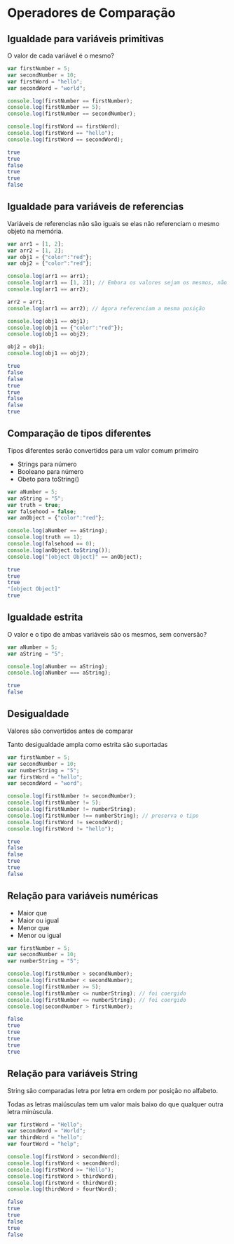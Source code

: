 Operadores de Comparação
================================

Igualdade para variáveis primitivas
--------------------------------------

O valor de cada variável é o mesmo?

```js
var firstNumber = 5;
var secondNumber = 10;
var firstWord = "hello";
var secondWord = "world";

console.log(firstNumber == firstNumber);
console.log(firstNumber == 5);
console.log(firstNumber == secondNumber);

console.log(firstWord == firstWord);
console.log(firstWord == "hello");
console.log(firstWord == secondWord);
```
```sh
true
true
false
true
true
false
```

Igualdade para variáveis de referencias
-------------------------------------------

Variáveis de referencias não são iguais se elas não referenciam o mesmo objeto na memória.

```js
var arr1 = [1, 2];
var arr2 = [1, 2];
var obj1 = {"color":"red"};
var obj2 = {"color":"red"};

console.log(arr1 == arr1);
console.log(arr1 == [1, 2]); // Embora os valores sejam os mesmos, não referenciam a mesma posição de memória
console.log(arr1 == arr2);

arr2 = arr1;
console.log(arr1 == arr2); // Agora referenciam a mesma posição

console.log(obj1 == obj1);
console.log(obj1 == {"color":"red"});
console.log(obj1 == obj2);

obj2 = obj1;
console.log(obj1 == obj2);
```
```sh
true
false
false
true
true
false
false
true
```

Comparação de tipos diferentes
-----------------------------------

Tipos diferentes serão convertidos para um valor comum primeiro
* Strings para número
* Booleano para número
* Obeto para toString()

```js
var aNumber = 5;
var aString = "5";
var truth = true;
var falsehood = false;
var anObject = {"color":"red"};

console.log(aNumber == aString);
console.log(truth == 1);
console.log(falsehood == 0);
console.log(anObject.toString());
console.log("[object Object]" == anObject);
```
```sh
true
true
true
"[object Object]"
true
```

Igualdade estrita
-----------------------------

O valor e o tipo de ambas variáveis são os mesmos, sem conversão?

```js
var aNumber = 5;
var aString = "5";

console.log(aNumber == aString);
console.log(aNumber === aString);
```
```sh
true
false
```

Desigualdade
----------------------------

Valores são convertidos antes de comparar

Tanto desigualdade ampla como estrita são suportadas

```js
var firstNumber = 5;
var secondNumber = 10;
var numberString = "5";
var firstWord = "hello";
var secondWord = "word";

console.log(firstNumber != secondNumber);
console.log(firstNumber != 5);
console.log(firstNumber != numberString);
console.log(firstNumber !== numberString); // preserva o tipo
console.log(firstWord != secondWord);
console.log(firstWord != "hello");
```
```sh
true
false
false
true
true
false
```

Relação para variáveis numéricas
----------------------------------------

* Maior que
* Maior ou igual
* Menor que
* Menor ou igual

```js
var firstNumber = 5;
var secondNumber = 10;
var numberString = "5";

console.log(firstNumber > secondNumber);
console.log(firstNumber < secondNumber);
console.log(firstNumber >= 5);
console.log(firstNumber <= numberString); // foi coergido
console.log(firstNumber <= numberString); // foi coergido
console.log(secondNumber > firstNumber);
```
```sh
false
true
true
true
true
true
```

Relação para variáveis String
----------------------------------------

String são comparadas letra por letra em ordem por posição no alfabeto.

Todas as letras maiúsculas tem um valor mais baixo do que qualquer outra letra minúscula.

```js
var firstWord = "Hello";
var secondWord = "World";
var thirdWord = "hello";
var fourtWord = "help";

console.log(firstWord > secondWord);
console.log(firstWord < secondWord);
console.log(firstWord >= "Hello");
console.log(firstWord > thirdWord);
console.log(firstWord < thirdWord);
console.log(thirdWord > fourtWord);
```
```sh
false
true
true
false
true
false
```
